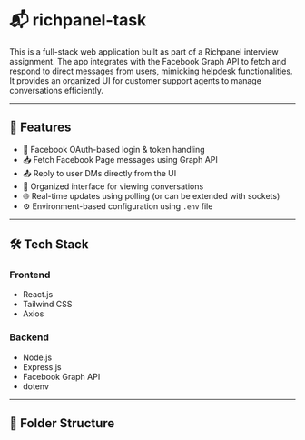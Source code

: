 # 📬 richpanel-task

This is a full-stack web application built as part of a Richpanel interview assignment. The app integrates with the Facebook Graph API to fetch and respond to direct messages from users, mimicking helpdesk functionalities. It provides an organized UI for customer support agents to manage conversations efficiently.

---

## 🚀 Features

- 🔐 Facebook OAuth-based login & token handling  
- 📥 Fetch Facebook Page messages using Graph API  
- 📤 Reply to user DMs directly from the UI  
- 🧠 Organized interface for viewing conversations  
- 🌐 Real-time updates using polling (or can be extended with sockets)  
- ⚙️ Environment-based configuration using `.env` file  

---

## 🛠 Tech Stack

### Frontend
- React.js  
- Tailwind CSS  
- Axios  

### Backend
- Node.js  
- Express.js  
- Facebook Graph API  
- dotenv  

---

## 📂 Folder Structure

